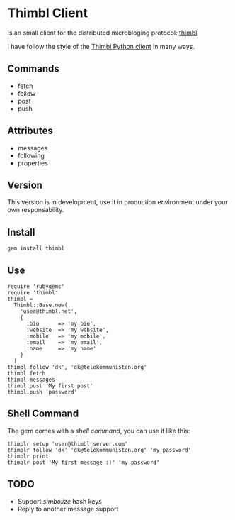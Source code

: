 # Thimbl Client

Is an small client for the distributed microbloging protocol: [thimbl](http://thimbl.net/)

I have follow the style of the [Thimbl Python client](https://github.com/blippy/Thimbl-CLI) in many ways. 

## Commands

* fetch
* follow
* post
* push

## Attributes

* messages
* following
* properties

## Version

This version is in development, use it in production environment under your own responsability.

## Install

    gem install thimbl
   
## Use

    require 'rubygems'
    require 'thimbl'
    thimbl =
      Thimbl::Base.new(
        'user@thimbl.net',
        {
          :bio      => 'my bio',
          :website  => 'my website', 
          :mobile   => 'my mobile', 
          :email    => 'my email', 
          :name     => 'my name'
        }
      )
    thimbl.follow 'dk', 'dk@telekommunisten.org'
    thimbl.fetch
    thimbl.messages
    thimbl.post 'My first post'
    thimbl.push 'password'
    
## Shell Command

The gem comes with a *shell command*, you can use it like this:
    
    thimblr setup 'user@thimblrserver.com'
    thimblr follow 'dk' 'dk@telekommunisten.org' 'my password'
    thimblr print
    thimblr post 'My first message :)' 'my password'
    
## TODO

* Support *simbolize* hash keys
* Reply to another message support